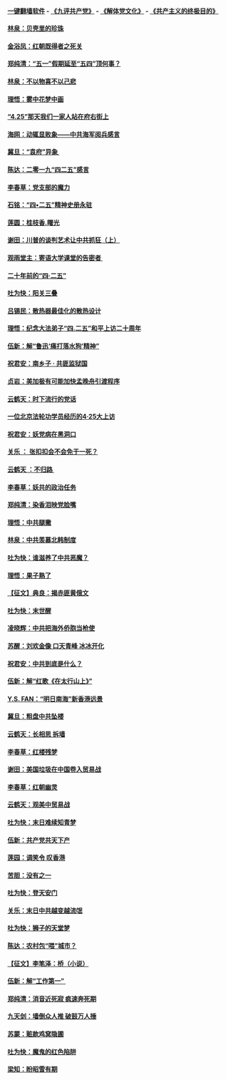 #### [一键翻墙软件](https://github.com/gfw-breaker/nogfw/blob/master/README.md?t=04281837) -  [《九评共产党》](https://github.com/gfw-breaker/9ping.md?t=04281837) - [《解体党文化》](https://github.com/gfw-breaker/jtdwh.md?t=04281837) - [《共产主义的终极目的》](https://github.com/gfw-breaker/gczydzjmd.md?t=04281837)

#### [林泉：贝壳里的珍珠](../pages/nsc993/n11217073.md?t=04281837) 

#### [金浴凤：红朝既得者之死关](../pages/nsc993/n11217063.md?t=04281837) 

#### [郑纯清：“五一”假期延至“五四”顶何事？](../pages/nsc993/n11217000.md?t=04281837) 

#### [林泉：不以物喜不以己悲](../pages/nsc993/n11216987.md?t=04281837) 

#### [理悟：雾中花梦中画](../pages/nsc993/n11213846.md?t=04281837) 

#### [“4.25”那天我们一家人站在府右街上](../pages/nsc993/n11210435.md?t=04281837) 

#### [海网：动辄显败象——中共海军阅兵感言](../pages/nsc993/n11212147.md?t=04281837) 

#### [冀旦：“袁府”异象 ](../pages/nsc993/n11211996.md?t=04281837) 

#### [陈达：二零一九“四二五”感言](../pages/nsc993/n11211971.md?t=04281837) 

#### [李春草：党支部的魔力](../pages/nsc993/n11211722.md?t=04281837) 

#### [石铭：“四•二五”精神史册永驻](../pages/nsc993/n11210585.md?t=04281837) 

#### [莲圆：桂枝香.曙光](../pages/nsc993/n11210371.md?t=04281837) 

#### [谢田：川普的谈判艺术让中共抓狂（上）](../pages/nsc993/n11209038.md?t=04281837) 

#### [观雨堂主：寄语大学课堂的告密者 ](../pages/nsc993/n11209062.md?t=04281837) 

#### [二十年前的“四·二五”](../pages/nsc993/n11207639.md?t=04281837) 

#### [吐为快：阳关三叠](../pages/nsc993/n11207152.md?t=04281837) 

#### [吕锡民：散热器最佳化的散热设计](../pages/nsc993/n11206294.md?t=04281837) 

#### [理悟：纪念大法弟子“四.二五”和平上访二十周年](../pages/nsc993/n11206269.md?t=04281837) 

#### [伍新：解“鲁迅‘痛打落水狗’精神”](../pages/nsc993/n11206208.md?t=04281837) 

#### [祝君安：南乡子 · 共匪监狱国](../pages/nsc993/n11203831.md?t=04281837) 

#### [贞岩：美加极有可能加快孟晚舟引渡程序](../pages/nsc993/n11203705.md?t=04281837) 

#### [云鹤天：时下流行的党话](../pages/nsc993/n11203254.md?t=04281837) 

#### [一位北京法轮功学员经历的4·25大上访](../pages/nsc993/n11203160.md?t=04281837) 

#### [祝君安：妖党病在黑洞口](../pages/nsc993/n11201449.md?t=04281837) 

#### [关乐 ： 张扣扣会不会免于一死？](../pages/nsc993/n11201363.md?t=04281837) 

#### [云鹤天 ：不归路 ](../pages/nsc993/n11201359.md?t=04281837) 

#### [李春草：妖共的政治任务](../pages/nsc993/n11199926.md?t=04281837) 

#### [郑纯清：染香泪映党脸嘴](../pages/nsc993/n11199911.md?t=04281837) 

#### [理悟：中共腿撇](../pages/nsc993/n11199727.md?t=04281837) 

#### [林泉：中共羡慕北韩制度](../pages/nsc993/n11199776.md?t=04281837) 

#### [吐为快：谁滋养了中共恶魔？](../pages/nsc993/n11199706.md?t=04281837) 

#### [理悟：果子熟了](../pages/nsc993/n11196774.md?t=04281837) 

#### [【征文】典良：揭赤匪黄俄文](../pages/nsc993/n11195773.md?t=04281837) 

#### [吐为快：末世醒](../pages/nsc993/n11196757.md?t=04281837) 

#### [凌晓辉：中共把海外侨胞当枪使](../pages/nsc993/n11195270.md?t=04281837) 

#### [苏醒：刘欢金像 口天青峰 冰冰开化](../pages/nsc993/n11194046.md?t=04281837) 

#### [祝君安：中共到底是什么？](../pages/nsc993/n11193828.md?t=04281837) 

#### [伍新：解“红歌《在太行山上》”](../pages/nsc993/n11193680.md?t=04281837) 

#### [Y.S. FAN：“明日南海”新香港远景](../pages/nsc993/n11189809.md?t=04281837) 

#### [冀旦：粗盘中共坠楼](../pages/nsc993/n11188872.md?t=04281837) 

#### [云鹤天：长相思 拆墙](../pages/nsc993/n11187494.md?t=04281837) 

#### [李春草：红楼残梦](../pages/nsc993/n11187468.md?t=04281837) 

#### [谢田：美国垃圾在中国卷入贸易战](../pages/nsc993/n11184083.md?t=04281837) 

#### [李春草：红朝幽灵](../pages/nsc993/n11186717.md?t=04281837) 

#### [云鹤天：观美中贸易战](../pages/nsc993/n11184252.md?t=04281837) 

#### [吐为快：末日难续知青梦](../pages/nsc993/n11183957.md?t=04281837) 

#### [伍新：共产党共天下产](../pages/nsc993/n11183941.md?t=04281837) 

#### [莲园：调笑令 叹香港](../pages/nsc993/n11183930.md?t=04281837) 

#### [苦胆：没有之一](../pages/nsc993/n11183909.md?t=04281837) 

#### [吐为快：登天安门](../pages/nsc993/n11183895.md?t=04281837) 

#### [关乐：末日中共越变越流氓](../pages/nsc993/n11183026.md?t=04281837) 

#### [吐为快：狮子的天堂梦](../pages/nsc993/n11179854.md?t=04281837) 

#### [陈达：农村包“喂”城市？](../pages/nsc993/n11179736.md?t=04281837) 

#### [【征文】李笔泽：桥（小说）](../pages/nsc993/n11176272.md?t=04281837) 

#### [伍新：解“工作第一” ](../pages/nsc993/n11177502.md?t=04281837) 

#### [郑纯清：消音近死寂 疯速奔死期](../pages/nsc993/n11177476.md?t=04281837) 

#### [九天剑：墙倒众人推 破鼓万人捶](../pages/nsc993/n11177298.md?t=04281837) 

#### [苏蒙：赃款鸡窝隐圃](../pages/nsc993/n11176885.md?t=04281837) 

#### [吐为快：魔鬼的红色陷阱](../pages/nsc993/n11176784.md?t=04281837) 

#### [梁知：盼昭雪有期](../pages/nsc993/n11169958.md?t=04281837) 

